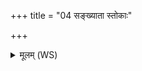 +++
title = "04 सङ्ख्याता स्तोकाः"

+++
<details><summary>मूलम् (WS)</summary>

सङ्ख्याता स्तोकाः पृथिवीं सचन्ते प्राणापानैः सम्मिता ओषधीभिः।  
असङ्ख्याता ओोप्यमानाः सुवर्णाः सर्वं समापं शुचयः शुचित्वम्॥ ९ ॥  
उत्थापय सीदतो बुध्न एनानद्भिरात्मानमपि सं सृजन्ताम् ।  
अमासि पात्रैरुदकं यदेतन्मितास्तण्डुलाः प्रदिशो यदीमाः ॥ १० ॥
</details>